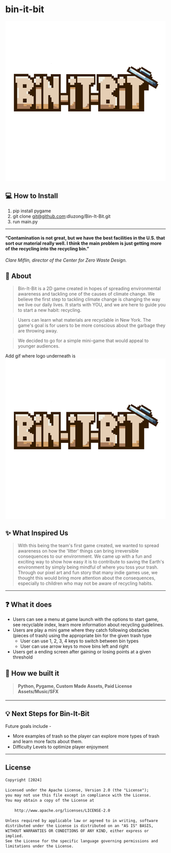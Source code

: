 # bin-it-bit

![Image](/assets/game-logo.png)

## 💻 **How to Install**

1. pip install pygame
2. git clone git@github.com:dluzong/Bin-It-Bit.git
3. run main.py

---

#### **“Contamination is not great, but we have the best facilities in the U.S. that sort our material really well. I think the main problem is just getting more of the recycling into the recycling bin.”**
_Clare Miflin, director of the Center for Zero Waste Design._

## 🌆 **About**

> Bin-It-Bit is a 2D game created in hopes of spreading environmental awareness and tackling one of the causes of climate change. We believe the first step to tackling climate change is changing the way we live our daily lives. It starts with YOU, and we are here to guide you to start a new habit: recycling.

> Users can learn what materials are recyclable in New York. The game's goal is for users to be more conscious about the garbage they are throwing away.

> We decided to go for a simple mini-game that would appeal to younger audiences. 


Add gif where logo underneath is
![Image](/assets/game-logo.png)

## ✨ **What Inspired Us**

> With this being the team's first game created, we wanted to spread awareness on how the 'litter' things can bring irreversible consequences to our envirornment. We came up with a fun and exciting way to show how easy it is to contribute to saving the Earth's environment by simply being mindful of where you toss your trash. Through our pixel art and fun story that many indie games use, we thought this would bring more attention about the consequences, especially to children who may not be aware of recycling habits. 

---

## ❓ **What it does**

- Users can see a menu at game launch with the options to start game, see recyclable index, learn more information about recycling guidelines.
- Users are play a mini game where they catch following obstacles (pieces of trash) using the appropriate bin for the given trash type
  - User can use 1, 2, 3, 4 keys to switch between bin types
  - User can use arrow keys to move bins left and right
- Users get a ending screen after gaining or losing points at a given threshold

## 🔨 **How we built it**

> #### Python, Pygame, Custom Made Assets, Paid License Assets/Music/SFX

---

## 💡 **Next Steps for Bin-It-Bit**

Future goals include - 
- More examples of trash so the player can explore more types of trash and learn more facts about them.
- Difficulty Levels to optimize player enjoyment

---

## License

    Copyright [2024]

    Licensed under the Apache License, Version 2.0 (the "License");
    you may not use this file except in compliance with the License.
    You may obtain a copy of the License at

        http://www.apache.org/licenses/LICENSE-2.0

    Unless required by applicable law or agreed to in writing, software
    distributed under the License is distributed on an "AS IS" BASIS,
    WITHOUT WARRANTIES OR CONDITIONS OF ANY KIND, either express or implied.
    See the License for the specific language governing permissions and
    limitations under the License.
